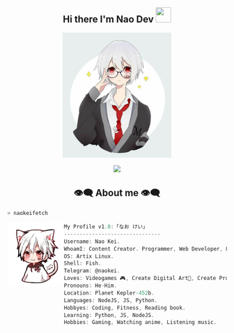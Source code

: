 <h2 align="center">Hi there I'm Nao Dev <img src="https://media.giphy.com/media/hvRJCLFzcasrR4ia7z/giphy.gif" width="35px" height="35px"></h2>
<div align="center">
<img src="IMG/b6cca867ffec47ae090fb68fdd8550cc.jpg" width="250px">
</div>
<p align="center">
    <img src="https://komarev.com/ghpvc/?username=naokeidev&color=ff69b4&style=plastic&label=👀+Profile+Views">
</p>

<h2 align="center"> 👁️‍🗨️ About me 👁️‍🗨️ </h2>

```zsh
> naokeifetch
```

<img align="left" src="IMG/4d94030bb62897c4aa954089ffe7f632-removebg-preview.png" width="130px"/> 

```csharp
My Profile v1.0:「なお けい」
-------------------------------
Username: Nao Kei.
WhoamI: Content Creator. Programmer, Web Developer, Digital Artist, Gamer.
OS: Artix Linux.
Shell: Fish.
Telegram: @naokei.
Loves: Videogames 🎮, Create Digital Art🎨, Create Programming Project💻.
Pronouns: He-Him.
Location: Planet Kepler-452b.
Languages: NodeJS, JS, Python.
Hobbyes: Coding, Fitness, Reading book.
Learning: Python, JS, NodeJS.
Hobbies: Gaming, Watching anime, Listening music.




```
